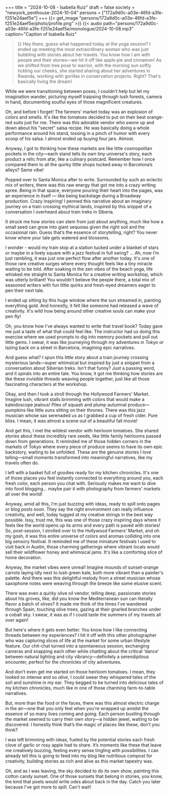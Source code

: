 +++
title = "2024-10-08 - Isabella Ruiz"
draft = false
society = "newyork_penthouse-2024-10-04"
persons = ["172a9d0c-a03e-46fd-a3fe-f251e24aef5e"]
+++
{{< get_image "persons/172a9d0c-a03e-46fd-a3fe-f251e24aef5e/photo/profile.png" >}}
{{< audio
    path="persons/172a9d0c-a03e-46fd-a3fe-f251e24aef5e/monologue/2024-10-08.mp3" 
    caption="Caption of Isabella Ruiz"
>}}
Hey there, guess what happened today at the yoga session?
 I ended up meeting the most extraordinary woman who was just bubbling with stories about her travels. You know how I am with people and their stories—we hit it off like apple pie and cinnamon! As we shifted from tree pose to warrior, with the morning sun softly tickling our cheeks, she started sharing about her adventures in Rwanda, working with gorillas in conservation projects. Right? That's basically living the dream!

While we were transitioning between poses, I couldn't help but let my imagination wander, picturing myself traipsing through lush forests, camera in hand, documenting soulful eyes of those magnificent creatures. 

Oh, and before I forget! The farmers' market today was an explosion of colors and smells. It's like the tomatoes decided to put on their best orange-red suits just for me. There was this adorable vendor who swore up and down about his "secret" salsa recipe. He was basically doing a whole performance around his stand, tossing in a pinch of humor with every scoop of his salsa. I almost ended up buying four jars. Almost.

Anyway, I got to thinking how these markets are like little cosmopolitan pockets in the city—each stand tells its own tiny universe's story, each product a relic from afar, like a culinary postcard. Remember how I once compared them to all the quirky little shops tucked away in Barcelona’s alleys? Same vibe!

Popped over to Santa Monica after to write. Surrounded by such an eclectic mix of writers, there was this raw energy that got me into a crazy writing spree. Being in that space, everyone pouring their heart into the pages, was an experience in itself — like being backstage during a Broadway production. Crazy inspiring! I penned this narrative about an imaginary journey on a train crossing mythical lands, inspired by this snippet of a conversation I overheard about train treks in Siberia. 

It struck me how stories can stem from just about anything, much like how a small seed can grow into giant sequoias given the right soil and the occasional rain. Guess that’s the essence of storytelling, right? You never know where your tale gets watered and blossoms. 

I wonder - would my train stop at a station tucked under a blanket of stars or maybe in a lively square with a jazz festival in full swing? ... Ah, now I’m just rambling, it was just one perfect flow after another today. It's one of those rare creative surges where every thought feels like a tiny miracle waiting to be told.
 After soaking in the zen vibes of the beach yoga, life whisked me straight to Santa Monica for a creative writing workshop, which was utterly brilliant! You wouldn't believe the people there, a total mix of seasoned writers with fun little quirks and fresh-eyed dreamers eager to pen their next tale.

I ended up sitting by this huge window where the sun streamed in, painting everything gold. And honestly, it felt like someone had released a wave of creativity. It's wild how being around other creative souls can make your pen fly! 

Oh, you know how I've always wanted to write that travel book? Today gave me just a taste of what that could feel like. The instructor had us doing this exercise where we used prompts to dig into memory pockets and pull out little gems. I swear, it was like journeying through my adventures in Tokyo or lazing back on a street in Barcelona, imagining epic narratives.

And guess what? I spun this little story about a train journey crossing mysterious lands—super whimsical but inspired by just a snippet from a conversation about Siberian treks. Isn't that funny? Just a passing word, and it spirals into an entire tale. You know, it got me thinking how stories are like these invisible threads weaving people together, just like all those fascinating characters at the workshop.

Okay, and then I took a stroll through the Hollywood Farmers' Market. Imagine lush, vibrant stalls brimming with colors that would make a kaleidoscope jealous! Piles of squash and plump autumnal produce—pumpkins like little suns sitting on their thrones. There was this jazz musician whose sax serenaded us as I grabbed a cup of fresh cider. Pure bliss. I mean, it was almost a scene out of a beautiful fall movie!

And get this, I met the wildest vendor with heirloom tomatoes. She shared stories about these incredibly rare seeds, like little family heirlooms passed down from generations. It reminded me of those hidden corners in the markets of Tokyo where every piece of produce seems to have its own epic backstory, waiting to be unfolded. These are the genuine stories I love telling—small moments transformed into meaningful narratives, like my travels often do.

I left with a basket full of goodies ready for my kitchen chronicles. It's one of those places you feel instantly connected to everything around you, each fresh color, each person you chat with. Seriously makes me want to dive into food blogging... maybe pair it with photography from farmers' markets all over the world!

Anyway, amid all this, I'm just buzzing with ideas, ready to spill onto pages or blog posts soon. They say the right environment can really influence creativity, and well, today tugged at my creative strings in the best way possible. Issy, trust me, this was one of those crazy inspiring days where it feels like the world opens up its arms and every path is paved with stories!
 So, post-session, I strolled over to the Hollywood Farmers' Market, and oh my gosh, it was this entire universe of colors and aromas colliding into one big sensory festival. It reminded me of these miniature festivals I used to visit back in Austin, those charming gatherings where vibrant locals would sell their wildflower honey and whimsical jams. It's like a comforting slice of home decoration.

Anyway, the market vibes were unreal! Imagine mounds of sunset-orange carrots laying idly next to lush green kale, both more vibrant than a painter's palette. And there was this delightful melody from a street musician whose saxophone notes were weaving through the breeze like some elusive scent.

There was even a quirky olive oil vendor, telling deep, passionate stories about his groves, like, did you know the Mediterranean sun can literally flavor a batch of olives? It made me think of the times I've wandered through Spain, touching olive trees, gazing at their gnarled branches under a cobalt sky. I swear, it was as if I could taste the summers of my travels all over again!

But here's where it gets even better. You know how I like connecting threads between my experiences? I hit it off with this other photographer who was capturing slices of life at the market for some urban lifestyle feature. Our chit-chat turned into a spontaneous session, exchanging cameras and snapping each other while chatting about the critical 'dance' between natural lighting and city vibrancy—definitely a serendipitous encounter, perfect for the chronicles of city adventures.

And don’t even get me started on those heirloom tomatoes. I mean, they looked so intense and so _alive_, I could swear they whispered tales of the soil and sunshine in my ear. They begged to be turned into delicious tales of my kitchen chronicles, much like in one of those charming farm-to-table narratives.

But, more than the food or the faces, there was this almost electric charge in the air—one that you only feel when you're wrapped up amidst the essence of so many lives coming and going. Each person bustling through the market seemed to carry their own story—a hidden jewel, waiting to be discovered. I honestly think that’s the magic of places like these, don’t you think?

I was left brimming with ideas, fueled by the potential stories each fresh clove of garlic or rosy apple had to share. It’s moments like these that leave me creatively buzzing, feeling every sense tingling with possibilities. I can already tell this is going to feed into my blog like nutritious compost for creativity, building stories as rich and alive as this market tapestry was.

Oh, and as I was leaving, the sky decided to do its own show, painting this cotton candy sunset. One of those sunsets that belong in stories, you know, the kind that poets would write odes about back in the day.
Catch you later because I've got more to spill. Can't wait!
